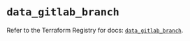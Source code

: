 # `data_gitlab_branch`

Refer to the Terraform Registry for docs: [`data_gitlab_branch`](https://registry.terraform.io/providers/gitlabhq/gitlab/16.9.1/docs/data-sources/branch).
